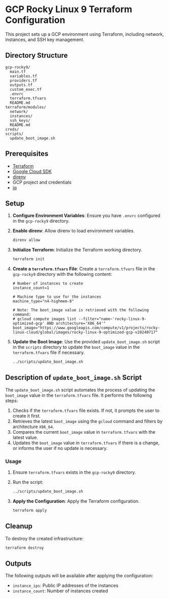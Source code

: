 
 # GCP Rocky Linux 9 Terraform Configuration

This project sets up a GCP environment using Terraform, including network, instances, and SSH key management.

## Directory Structure

```
gcp-rocky9/
  main.tf
  variables.tf
  providers.tf
  outputs.tf
  custom_exec.tf
  .envrc
  terraform.tfvars
  README.md
terraform/modules/
  network/
  instances/
  ssh_keys/
  README.md
creds/
scripts/
  update_boot_image.sh
```

## Prerequisites

- [Terraform](https://www.terraform.io/downloads.html)
- [Google Cloud SDK](https://cloud.google.com/sdk)
- [direnv](https://direnv.net/)
- GCP project and credentials
- [jq](https://stedolan.github.io/jq/)

## Setup

1. **Configure Environment Variables**:
   Ensure you have `.envrc` configured in the `gcp-rocky9` directory.

2. **Enable direnv**:
   Allow direnv to load environment variables.
   ```sh
   direnv allow
   ```

3. **Initialize Terraform**:
   Initialize the Terraform working directory.
   ```sh
   terraform init
   ```

4. **Create a `terraform.tfvars` File**:
   Create a `terraform.tfvars` file in the `gcp-rocky9` directory with the following content:
   ```hcl
   # Number of instances to create
   instance_count=1

   # Machine type to use for the instances
   machine_type="n4-highmem-8"

   # Note: The boot_image value is retrieved with the following command:
   # gcloud compute images list --filter="name~'rocky-linux-9-optimized-gcp' AND architecture='X86_64'"
   boot_image="https://www.googleapis.com/compute/v1/projects/rocky-linux-cloud/global/images/rocky-linux-9-optimized-gcp-v20240717"
   ```

5. **Update the Boot Image**:
   Use the provided `update_boot_image.sh` script in the `scripts` directory to update the `boot_image` value in the `terraform.tfvars` file if necessary.
   ```sh
   ../scripts/update_boot_image.sh
   ```

## Description of `update_boot_image.sh` Script

The `update_boot_image.sh` script automates the process of updating the `boot_image` value in the `terraform.tfvars` file. It performs the following steps:

1. Checks if the `terraform.tfvars` file exists. If not, it prompts the user to create it first.
2. Retrieves the latest `boot_image` using the `gcloud` command and filters by architecture `X86_64`.
3. Compares the current `boot_image` value in `terraform.tfvars` with the latest value.
4. Updates the `boot_image` value in `terraform.tfvars` if there is a change, or informs the user if no update is necessary.

### Usage

1. Ensure `terraform.tfvars` exists in the `gcp-rocky9` directory.
2. Run the script:
   ```sh
   ../scripts/update_boot_image.sh
   ```

6. **Apply the Configuration**:
   Apply the Terraform configuration.
   ```sh
   terraform apply
   ```

## Cleanup

To destroy the created infrastructure:
```sh
terraform destroy
```

## Outputs

The following outputs will be available after applying the configuration:
- `instance_ips`: Public IP addresses of the instances
- `instance_count`: Number of instances created
